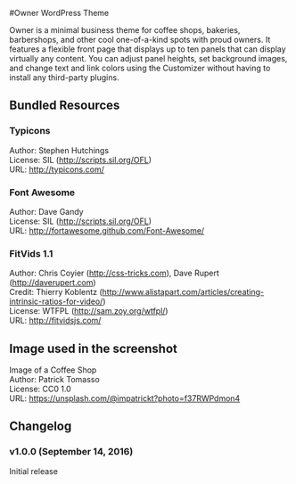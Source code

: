 #Owner WordPress Theme

Owner is a minimal business theme for coffee shops, bakeries, barbershops, and other cool one-of-a-kind spots with proud owners. It features a flexible front page that displays up to ten panels that can display virtually any content. You can adjust panel heights, set background images, and change text and link colors using the Customizer without having to install any third-party plugins.

## Bundled Resources

### Typicons  
Author: Stephen Hutchings  
License: SIL (http://scripts.sil.org/OFL)  
URL: http://typicons.com/

### Font Awesome  
Author: Dave Gandy  
License: SIL (http://scripts.sil.org/OFL)  
URL: http://fortawesome.github.com/Font-Awesome/

### FitVids 1.1  
Author: Chris Coyier (http://css-tricks.com), Dave Rupert (http://daverupert.com)  
Credit: Thierry Koblentz (http://www.alistapart.com/articles/creating-intrinsic-ratios-for-video/)  
License: WTFPL (http://sam.zoy.org/wtfpl/)  
URL: http://fitvidsjs.com/

## Image used in the screenshot  
Image of a Coffee Shop  
Author: Patrick Tomasso  
License: CC0 1.0  
URL: https://unsplash.com/@impatrickt?photo=f37RWPdmon4

## Changelog

### v1.0.0 (September 14, 2016)
Initial release
